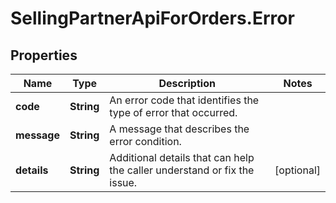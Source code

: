 # SellingPartnerApiForOrders.Error

## Properties

Name | Type | Description | Notes
------------ | ------------- | ------------- | -------------
**code** | **String** | An error code that identifies the type of error that occurred. | 
**message** | **String** | A message that describes the error condition. | 
**details** | **String** | Additional details that can help the caller understand or fix the issue. | [optional] 


